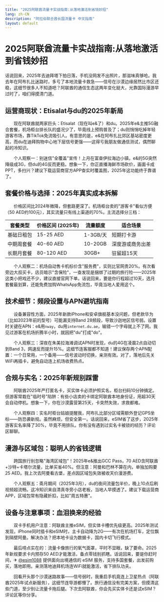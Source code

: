 ```yaml
---
title: "2025阿联酋流量卡实战指南:从落地激活到省钱妙招"
lang: zh-CN
description: "阿拉伯联合酋长国流量卡 中文指南"
layout: default
---
```

# 2025阿联酋流量卡实战指南:从落地激活到省钱妙招

话说回来，2025年去迪拜塔下拍日落，手机没网发不出照片，那滋味真够呛。我去年在阿布扎比迷路时，多亏了本地流量卡救急——信号在沙漠边缘居然比市区还稳，这细节很多人不知道吧？阿联酋的通信生态这两年变化挺大，光靠国际漫游早过时了，咱们得摸清门道。

## 运营商现状：Etisalat与du的2025年新局

　　现在阿联酋就两家巨头：Etisalat（现在叫e&了）和du。2025年e&主推5G融合套餐，机场柜台排长队的盛况少了，毕竟线上预购普及了；du则悄悄吃掉年轻游客市场，靠TikTok免流吸引人。有意思的是，e&在阿布扎比郊区基站密度更高，而du在迪拜购物中心地下层信号更强——这得亏我朋友做通信测试，偶然聊起的冷知识。

　　个人观察一：别迷信"全覆盖"宣传！上月在富查伊拉海边小镇，e&的5G突然降级成3G，但du的4G反而更稳。想象一下，你正直播海鲜市场砍价，画面卡成PPT，多扫兴？建议下载运营商官方APP查实时覆盖图，2025年这功能终于靠谱了。

## 套餐价格与选择：2025年真实成本拆解

　　价格区间比2024年微降，但套路更深了。机场柜台卖的"游客卡"看似方便（50 AED约100元），其实流量只有线上渠道的70%。主流选择分三档：

| 套餐类型       | 价格区间 (2025年) | 流量额度 | 适合场景          |
|----------------|-------------------|----------|-------------------|
| 基础日租包     | 15-25 AED         | 1-3GB/天 | 短期打卡游        |
| 中期周套餐     | 40-60 AED         | 10-20GB  | 深度游或商务出差  |
| 长期月套餐     | 80-120 AED        | 30GB+    | 驻留超15天        |

　　个人观察二：机场自动售卡机标价含"服务费"，实则比官网贵20%。有次看旁边大叔买卡，店员暗示"含保险"，一查发现是捆绑了过期的旅行险——2025年这类小把戏还不少，建议直接官网下单。话说回来，要是你行程超过10天，选月套餐最划算，还能免费加购WhatsApp免流包，毕竟当地人爱用这个。

## 技术细节：频段设置与APN避坑指南

　　设备兼容性方面，2025年新款iPhone和安卓旗舰基本没问题，但老款华为（比如2023年前的型号）可能漏支持Band 28频段，导致沙迦地区信号弱。设置时关键在APN：e&用`nway`，du用`internet.du.ae`，输错一个字母就上不了网。我见过游客在机场折腾半小时，就因把"du"打成"do"。

　　个人观察三：深夜在朱美拉海滩调试APN时发现，du的4G在凌晨2点自动切到Band 3，网速反而提升15%。这细节连客服都不知道！建议保存两个APN配置：一个日常用，一个备用——信号波动时切换，亲测有效。对了，落地后先关WiFi再插卡，避免自动连上机场收费热点。

## 合规与实名：2025年新规别踩雷

　　阿联酋2025年严打匿名卡，买实体卡必须护照实名，柜台扫码10分钟搞定。但游客常栽在"临时号"陷阱：有些小店卖的卡绑定阿联酋本地身份证，用超30天会自动停机。想象一下，你在沙漠露营第25天，卡突然失效，求救都难。

　　个人观察四：实名时柜台姑娘提醒我，阿布扎比部分区域需额外登记GPS坐标——防恐袭新规。虽然麻烦，但安全第一。话说回来，eSIM省了这步，2025年游客实名率降了30%，毕竟不用排队。你有没有遇到过实名卡被锁的经历？评论区聊聊。

## 漫游与区域包：聪明人的省钱逻辑

　　跨国旅行别忽略"海湾区域包"！2025年e&推出GCC Pass，70 AED含阿联酋+沙特+卡塔尔流量，比单买省40%。但注意：阿曼和巴林不算在内，单独加购要25 AED。我上次去阿曼看古堡，差点因区域包失效被收天价漫游费。

　　个人观察五：斋月期间（2025年3月），du的夜间流量包半价，晚上10点后刷视频超流畅。这冷知识来自清真寺旁小店老板，当地人早摸透了。建议下载运营商APP，区域包常有隐藏折扣，比如"周五特惠"。

## 设备与注意事项：血泪换来的经验

　　双卡手机用户注意：阿联酋主推eSIM，但实体卡槽优先级更高。2025年测试发现，iPhone同时插卡和eSIM时，主卡自动降为2G——有次在机场打车，定位飘到隔壁阿曼。解决办法？把本地卡设为数据卡，国内卡切飞行模式。

　　最后唠点实在的：流量卡像旅行的氧气面罩，平时不显眼，缺了要命。2025年新规要求卡内预存50 AED才能激活，备点零钱别抓瞎。话说回来，要是你赶时间，✈ [@esim1088](https://t.me/s/esim1088) 提供面向出境通信的 eSIM 服务，支持多国套餐，出发前购买，落地即用。亲测落地迪拜机场连WiFi就能激活，省下排队功夫。

　　回看开头那个沙漠迷路故事——信号弱时，我重启手机竟连上卫星热点（阿联酋2025年试点新服务），这细节连导游都懵了。旅行通信没有完美方案，但摸清这些门道，至少别让流量卡拖后腿。下次去阿联酋，你会先买实体卡还是试eSIM？评论区等你分享。